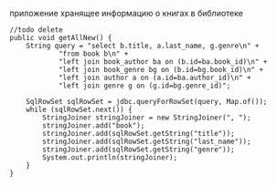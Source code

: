 приложение хранящее информацию о книгах в библиотеке


    //todo delete
    public void getAllNew() {
        String query = "select b.title, a.last_name, g.genre\n" +
                "from book b\n" +
                "left join book_author ba on (b.id=ba.book_id)\n" +
                "left join book_genre bg on (b.id=bg.book_id)\n" +
                "left join author a on (a.id=ba.author_id)\n" +
                "left join genre g on (g.id=bg.genre_id)";

        SqlRowSet sqlRowSet = jdbc.queryForRowSet(query, Map.of());
        while (sqlRowSet.next()) {
            StringJoiner stringJoiner = new StringJoiner(", ");
            stringJoiner.add("book");
            stringJoiner.add(sqlRowSet.getString("title"));
            stringJoiner.add(sqlRowSet.getString("last_name"));
            stringJoiner.add(sqlRowSet.getString("genre"));
            System.out.println(stringJoiner);
        }
    }